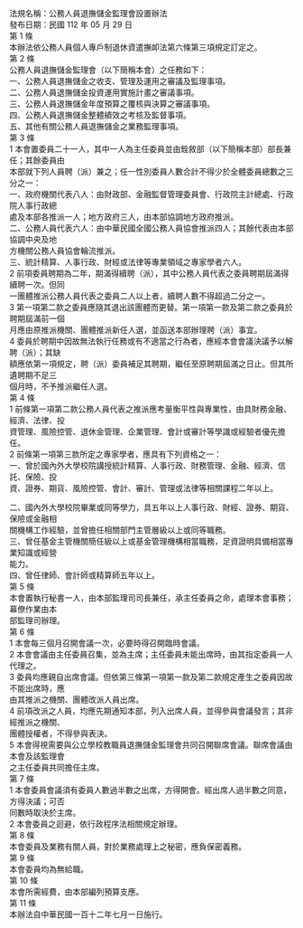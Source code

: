 法規名稱：公務人員退撫儲金監理會設置辦法  
發布日期：民國 112 年 05 月 29 日  
第 1 條  
本辦法依公務人員個人專戶制退休資遣撫卹法第六條第三項規定訂定之。  
第 2 條  
公務人員退撫儲金監理會（以下簡稱本會）之任務如下：  
一、公務人員退撫儲金之收支、管理及運用之審議及監理事項。  
二、公務人員退撫儲金投資運用實施計畫之審議事項。  
三、公務人員退撫儲金年度預算之覆核與決算之審議事項。  
四、公務人員退撫儲金整體績效之考核及監督事項。  
五、其他有關公務人員退撫儲金之業務監理事項。  
第 3 條  
1 本會置委員二十一人，其中一人為主任委員並由銓敘部（以下簡稱本部）部長兼任；其餘委員由  
本部就下列人員聘（派）兼之；任一性別委員人數合計不得少於全體委員總數之三分之一：  
一、政府機關代表八人：由財政部、金融監督管理委員會、行政院主計總處、行政院人事行政總  
處及本部各推派一人；地方政府三人，由本部協調地方政府推派。  
二、公務人員代表六人：由中華民國全國公務人員協會推派四人；其餘代表由本部協調中央及地  
方機關公務人員協會輪流推派。  
三、統計精算、人事行政、財經或法律等專業領域之專家學者六人。  
2 前項委員聘期為二年，期滿得續聘（派），其中公務人員代表之委員聘期屆滿得續聘一次。但同  
一團體推派公務人員代表之委員二人以上者，續聘人數不得超過二分之一。  
3 第一項第二款之委員應隨其退出該團體而更替。第一項第一款及第二款之委員於聘期屆滿前一個  
月應由原推派機關、團體推派新任人選，並函送本部辦理聘（派）事宜。  
4 委員於聘期中因故無法執行任務或有不適當之行為者，應經本會會議決議予以解聘（派）；其缺  
額應依第一項規定，聘（派）委員補足其聘期，繼任至原聘期屆滿之日止。但其所遺聘期不足三  
個月時，不予推派繼任人選。  
第 4 條  
1 前條第一項第二款公務人員代表之推派應考量衡平性與專業性，由具財務金融、經濟、法律、投  
資管理、風險控管、退休金管理、企業管理、會計或審計等學識或經驗者優先擔任。  
2 前條第一項第三款所定之專家學者，應具有下列資格之一：  
一、曾於國內外大學校院講授統計精算、人事行政、財務管理、金融、經濟、信託、保險、投  
資、證券、期貨、風險控管、會計、審計、管理或法律等相關課程二年以上。  


二、國內外大學校院畢業或同等學力，具五年以上人事行政、財經、證券、期貨、保險或金融相  
關機構工作經驗，並曾擔任相關部門主管層級以上或同等職務。  
三、曾任基金主管機關簡任級以上或基金管理機構相當職務，足資證明具備相當專業知識或經營  
能力。  
四、曾任律師、會計師或精算師五年以上。  
第 5 條  
本會置執行秘書一人，由本部監理司司長兼任，承主任委員之命，處理本會事務；幕僚作業由本  
部監理司辦理。  
第 6 條  
1 本會每三個月召開會議一次，必要時得召開臨時會議。  
2 本會會議由主任委員召集，並為主席；主任委員未能出席時，由其指定委員一人代理之。  
3 委員均應親自出席會議。但依第三條第一項第一款及第二款規定產生之委員因故不能出席時，應  
由其推派之機關、團體改派人員出席。  
4 前項改派之人員，均應先期通知本部，列入出席人員，並得參與會議發言；其非經推派之機關、  
團體授權者，不得參與表決。  
5 本會得視需要與公立學校教職員退撫儲金監理會共同召開聯席會議。聯席會議由本會及該監理會  
之主任委員共同擔任主席。  
第 7 條  
1 本會委員會議須有委員人數過半數之出席，方得開會。經出席人過半數之同意，方得決議；可否  
同數時取決於主席。  
2 本會委員之迴避，依行政程序法相關規定辦理。  
第 8 條  
本會委員及業務有關人員，對於業務處理上之秘密，應負保密義務。  
第 9 條  
本會委員均為無給職。  
第 10 條  
本會所需經費，由本部編列預算支應。  
第 11 條  
本辦法自中華民國一百十二年七月一日施行。  



